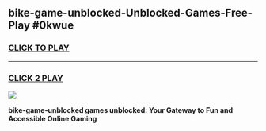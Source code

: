 
## bike-game-unblocked-Unblocked-Games-Free-Play #0kwue
<h3>
<a href="https://us.freeplayer.one?title=bike-game-unblocked&ref=9M">CLICK TO PLAY</a></h3>
<hr>

<h3>
<a href="https://us.freeplayer.one?title=bike-game-unblocked&ref=9M">CLICK 2 PLAY</a>
  
</h3>

<a href="https://us.freeplayer.one?title=bike-game-unblocked&ref=9M"><img src="https://clearcache.store/games.png"></a>


**bike-game-unblocked games unblocked: Your Gateway to Fun and Accessible Online Gaming**

